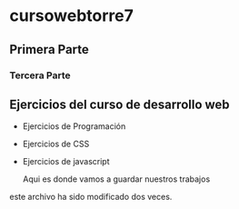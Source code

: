 # cursowebtorre7
## Primera Parte
### Tercera Parte
## Ejercicios del curso de desarrollo web

- Ejercicios de Programación
- Ejercicios de CSS
- Ejercicios de javascript

  Aqui es donde vamos a guardar nuestros trabajos
  

este archivo ha sido modificado
dos veces.
